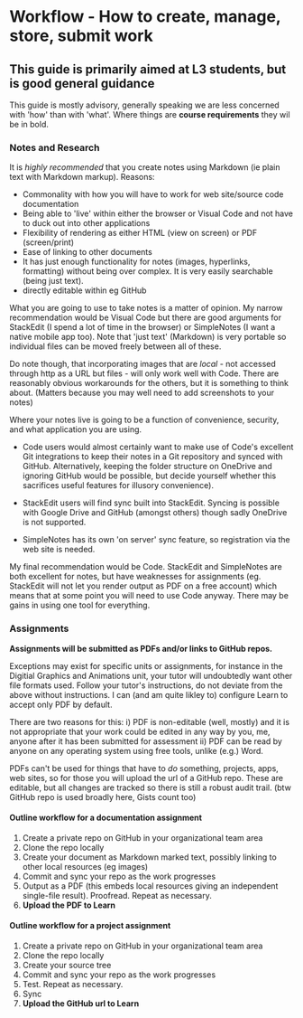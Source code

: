 # Workflow - How to create, manage, store, submit work

## This guide is primarily aimed at L3 students, but is good general guidance

This guide is mostly advisory, generally speaking we are less concerned with 'how' than with 'what'. Where things are **course requirements** they wil be in bold.

### Notes and Research

It is *highly recommended* that you create notes using Markdown (ie plain text with Markdown markup). Reasons:
+ Commonality with how you will have to work for web site/source code documentation
+ Being able to 'live' within either the browser or Visual Code and not have to duck out into other applications
+ Flexibility of rendering as either HTML (view on screen) or PDF (screen/print)
+ Ease of linking to other documents 
+ It has just enough functionality for notes (images, hyperlinks, formatting) without being over complex. It is very easily searchable (being just text).
+ directly editable within eg GitHub

What you are going to use to take notes is a matter of opinion. My narrow recommendation would be Visual Code but there are good arguments for StackEdit (I spend a lot of time in the browser) or SimpleNotes (I want a native mobile app too). Note that 'just text' (Markdown) is very portable so individual files can be moved freely between all of these.

Do note though, that incorporating images that are _local_ - not accessed through http as a URL but files - will only work well with Code. There are reasonably obvious workarounds for the others, but it is something to think about. (Matters because you may well need to add screenshots to your notes)

Where your notes live is going to be a function of convenience, security, and what application you are using.

+ Code users would almost certainly want to make use of Code's excellent Git integrations to keep their notes in a Git repository and synced with GitHub. Alternatively, keeping the folder structure on OneDrive and ignoring GitHub would be possible, but decide yourself whether this sacrifices useful features for illusory convenience).

+ StackEdit users will find sync built into StackEdit. Syncing is possible with Google Drive and GitHub (amongst others) though sadly OneDrive is not supported.

+ SimpleNotes has its own 'on server' sync feature, so registration via the web site is needed.

My final recommendation would be Code. StackEdit and SimpleNotes are both excellent for notes, but have weaknesses for assignments (eg. StackEdit will not let you render output as PDF on a free account) which means that at some point you will need to use Code anyway. There may be gains in using one tool for everything.

### Assignments

**Assignments will be submitted as PDFs and/or links to GitHub repos.** 

Exceptions may exist for specific units or assignments, for instance in the Digitial Graphics and Animations unit, your tutor will undoubtedly want other file formats used. Follow your tutor's instructions, do not deviate from the above without instructions. I can (and am quite likley to) configure Learn to accept only PDF by default.

There are two reasons for this: i) PDF is non-editable (well, mostly) and it is not appropriate that your work could be edited in any way by you, me, anyone after it has been submitted for assessment ii) PDF can be read by anyone on any operating system using free tools, unlike (e.g.) Word. 

PDFs can't be used for things that have to *do* something, projects, apps, web sites, so for those you will upload the url of a GitHub repo. These are editable, but all changes are tracked so there is still a robust audit trail. (btw GitHub repo is used broadly here, Gists count too)

#### Outline workflow for a documentation assignment

1. Create a private repo on GitHub in your organizational team area
2. Clone the repo locally
3. Create your document as Markdown marked text, possibly linking to other local resources (eg images)
4. Commit and sync your repo as the work progresses
5. Output as a PDF (this embeds local resources giving an independent single-file result). Proofread. Repeat as necessary.
6. **Upload the PDF to Learn**

#### Outline workflow for a project assignment

1. Create a private repo on GitHub in your organizational team area
2. Clone the repo locally
3. Create your source tree 
4. Commit and sync your repo as the work progresses
5. Test. Repeat as necessary.
6. Sync
6. **Upload the GitHub url to Learn**




